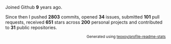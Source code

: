 Joined Github **9** years ago.

Since then I pushed **2803** commits, opened **34** issues, submitted **101** pull requests, received **651** stars across **200** personal projects and contributed to **31** public repositories.

<p align="right"><sub>Generated using <a href="https://github.com/marketplace/actions/profile-readme-stats">teoxoy/profile-readme-stats</a></sub></p>
